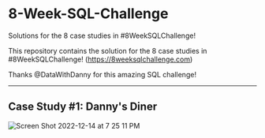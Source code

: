 # 8-Week-SQL-Challenge
Solutions for the 8 case studies in #8WeekSQLChallenge!

This repository contains the solution for the 8 case studies in #8WeekSQLChallenge! (https://8weeksqlchallenge.com)

Thanks @DataWithDanny for this amazing SQL challenge!

<hr /> 

## Case Study #1: Danny's Diner

![Screen Shot 2022-12-14 at 7 25 11 PM](https://user-images.githubusercontent.com/21101529/207677812-774337ec-e17b-4d4d-990c-f61dc52b3bb9.png)
